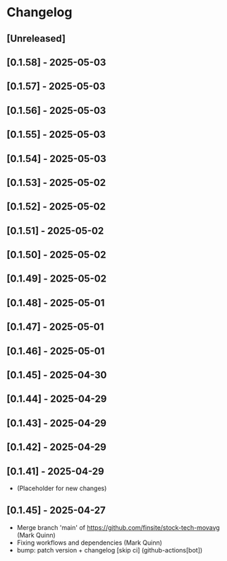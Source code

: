 # Changelog

## [Unreleased]

## [0.1.58] - 2025-05-03

## [0.1.57] - 2025-05-03

## [0.1.56] - 2025-05-03

## [0.1.55] - 2025-05-03

## [0.1.54] - 2025-05-03

## [0.1.53] - 2025-05-02

## [0.1.52] - 2025-05-02

## [0.1.51] - 2025-05-02

## [0.1.50] - 2025-05-02

## [0.1.49] - 2025-05-02

## [0.1.48] - 2025-05-01

## [0.1.47] - 2025-05-01

## [0.1.46] - 2025-05-01

## [0.1.45] - 2025-04-30

## [0.1.44] - 2025-04-29

## [0.1.43] - 2025-04-29

## [0.1.42] - 2025-04-29

## [0.1.41] - 2025-04-29

- (Placeholder for new changes)

## [0.1.45] - 2025-04-27

- Merge branch 'main' of https://github.com/finsite/stock-tech-movavg (Mark
  Quinn)
- Fixing workflows and dependencies (Mark Quinn)
- bump: patch version + changelog [skip ci] (github-actions[bot])
